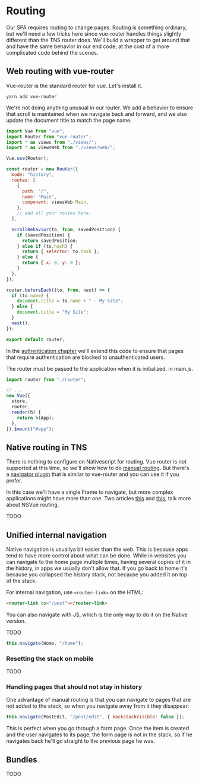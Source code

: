 # Routing

Our SPA requires routing to change pages. Routing is something ordinary, but we'll need a few tricks here since vue-router handles things slightly different than the TNS router does. We'll build a wrapper to get around that and have the same behavior in our end code, at the cost of a more complicated code behind the scenes.

## Web routing with vue-router

Vue-router is the standard router for vue. Let's install it.

```shell
yarn add vue-router
```

We're not doing anything unusual in our router. We add a behavior to ensure that scroll is maintained when we navigate back and forward, and we also update the document title to match the page name.

```js
import Vue from "vue";
import Router from "vue-router";
import * as views from "./views/";
import * as viewsWeb from "./views/web/";

Vue.use(Router);

const router = new Router({
  mode: "history",
  routes: [
    {
      path: "/",
      name: "Main",
      component: viewsWeb.Main,
    },
    // add all your routes here.
  ],

  scrollBehavior(to, from, savedPosition) {
    if (savedPosition) {
      return savedPosition;
    } else if (to.hash) {
      return { selector: to.hash };
    } else {
      return { x: 0, y: 0 };
    }
  },
});

router.beforeEach((to, from, next) => {
  if (to.name) {
    document.title = to.name + " - My Site";
  } else {
    document.title = "My Site";
  }
  next();
});

export default router;
```

In the [authentication chapter](./authentication.md#routing-and-authenticated-pages) we'll extend this code to ensure that pages that require authentication are blocked to unauthenticated users.

The router must be passed to the application when it is initialized, in main.js.

```js
import router from "./router";

// ...
new Vue({
  store,
  router,
  render(h) {
    return h(App);
  },
}).$mount("#app");
```

## Native routing in TNS

There is nothing to configure on Nativescript for routing. Vue router is not supported at this time, so we'll show how to do [manual routing](https://nativescript-vue.org/en/docs/routing/manual-routing/). But there's a [navigator plugin](https://github.com/nativescript-vue/nativescript-vue-navigator) that is similar to vue-router and you can use it if you prefer.

In this case we'll have a single Frame to navigate, but more complex applications might have more than one. Two articles
[this](https://nativescript.org/blog/getting-your-route-on-with-nativescript-vue-episode-one/) and
[this](https://nativescript.org/blog/getting-your-route-on-with-nativescript-vue-episode-two/), talk more about NSVue routing.

TODO

## Unified internal navigation

Native navigation is usuallya bit easier than the web. This is because apps tend to have more control about what can be done. While in websites you can navigate to the home page multiple times, having several copies of it in the history, in apps we usually don't allow that. If you go back to home it's because you collapsed the history stack, not because you added it on top of the stack.

For internal navigation, use `<router-link>` on the HTML:

```html
<router-link to="/post"></router-link>
```

You can also navigate with JS, which is the only way to do it on the Native version.

TODO

```js
this.navigate(Home, "/home");
```

### Resetting the stack on mobile

TODO

### Handling pages that should not stay in history

One advantage of manual routing is that you can navigate to pages that are not added to the stack, so when you navigate away from it they disappear:

```js
this.navigate(PostEdit, "/post/edit", { backstackVisible: false });
```

This is perfect when you go through a form page. Once the item is created and the user navigates to its page, the form page is not in the stack, so if he navigates back he'll go straight to the previous page he was.

## Bundles

TODO
